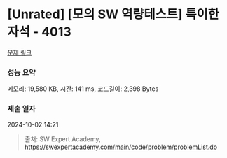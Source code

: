 # [Unrated] [모의 SW 역량테스트] 특이한 자석 - 4013 

[문제 링크](https://swexpertacademy.com/main/code/problem/problemDetail.do?contestProbId=AWIeV9sKkcoDFAVH) 

### 성능 요약

메모리: 19,580 KB, 시간: 141 ms, 코드길이: 2,398 Bytes

### 제출 일자

2024-10-02 14:21



> 출처: SW Expert Academy, https://swexpertacademy.com/main/code/problem/problemList.do
